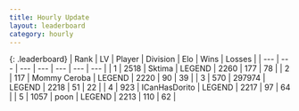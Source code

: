 ```yaml
---
title: Hourly Update
layout: leaderboard
category: hourly
---
```


{: .leaderboard}
| Rank | LV | Player | Division | Elo | Wins | Losses |
| --- | --- | --- | --- | --- | --- | --- |
| <span data-change="0">1</span> | 2518 | <span title="ID: 353063">Sktima</span> | LEGEND | <span data-change="0">2260</span> | <span data-change="0">177</span> | <span data-change="0">78</span> |
| <span data-change="6">2</span> | 117 | <span title="ID: 748055">Mommy Ceroba</span> | LEGEND | <span data-change="42">2220</span> | <span data-change="6">90</span> | <span data-change="0">39</span> |
| <span data-change="-1">3</span> | 570 | <span title="ID: 544038">297974</span> | LEGEND | <span data-change="0">2218</span> | <span data-change="0">51</span> | <span data-change="0">22</span> |
| <span data-change="-1">4</span> | 923 | <span title="ID: 415713">ICanHasDorito</span> | LEGEND | <span data-change="0">2217</span> | <span data-change="0">97</span> | <span data-change="0">64</span> |
| <span data-change="-1">5</span> | 1057 | <span title="ID: 540690">poon</span> | LEGEND | <span data-change="0">2213</span> | <span data-change="0">110</span> | <span data-change="0">62</span> |